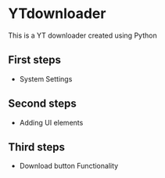 # YTdownloader

This is a YT downloader created using Python

## First steps

- System Settings

## Second steps

- Adding UI elements

## Third steps 

- Download button Functionality
